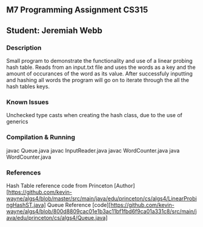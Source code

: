 ## M7 Programming Assignment CS315
## Student: Jeremiah Webb

### Description
Small program to demonstrate the functionality and use of a linear probing hash table.
Reads from an input.txt file and uses the words as a key and the amount of occurances of the word as its value. After successfuly inputting and hashing all words the program will go on to iterate through the all the hash tables keys.

### Known Issues
Unchecked type casts when creating the hash class, due to the use of generics

### Compilation & Running
javac Queue.java
javac InputReader.java
javac WordCounter.java
java WordCounter.java

### References
Hash Table reference code from Princeton [Author][https://github.com/kevin-wayne/algs4/blob/master/src/main/java/edu/princeton/cs/algs4/LinearProbingHashST.java]
Queue Reference [code][https://github.com/kevin-wayne/algs4/blob/800d8809cac01e1b3ac11bf1fbd6f9ca01a331c8/src/main/java/edu/princeton/cs/algs4/Queue.java]
